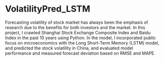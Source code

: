 # VolatilityPred_LSTM

Forecasting volatility of stock market has always been the emphasis of research due to the benefits for both investors and the market. In this project, I crawled Shanghai Stock Exchange Composite Index and Baidu Index in the past 10 years using Python. In the model, I incorporated public focus on microeconomics with the Long Short-Term Memory (LSTM) model, and predicted the stock volatility in China, and evaluated model performance and measured forecast deviation based on RMSE and MAPE.

